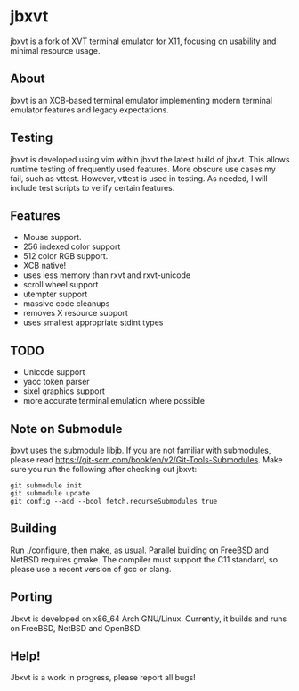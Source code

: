 # jbxvt
jbxvt is a fork of XVT terminal emulator for X11,
      focusing on usability and minimal resource usage.  

## About
jbxvt is an XCB-based terminal emulator implementing modern
terminal emulator features and legacy expectations.

## Testing
jbxvt is developed using vim within jbxvt the latest build of jbxvt.
This allows runtime testing of frequently used features.  More obscure
use cases my fail, such as vttest.  However, vttest is used in testing.
As needed, I will include test scripts to verify certain features.

## Features
* Mouse support.
* 256 indexed color support
* 512 color RGB support.  
* XCB native!
* uses less memory than rxvt and rxvt-unicode
* scroll wheel support
* utempter support
* massive code cleanups
* removes X resource support
* uses smallest appropriate stdint types

## TODO
* Unicode support
* yacc token parser
* sixel graphics support
* more accurate terminal emulation where possible

## Note on Submodule
jbxvt uses the submodule libjb.  If you are not familiar with submodules,
please read https://git-scm.com/book/en/v2/Git-Tools-Submodules.
Make sure you run the following after checking out jbxvt:

	git submodule init
	git submodule update
	git config --add --bool fetch.recurseSubmodules true

## Building
Run ./configure, then make, as usual.  Parallel building on FreeBSD
and NetBSD requires gmake.  The compiler must support the C11 standard,
so please use a recent version of gcc or clang.  

## Porting
Jbxvt is developed on x86\_64 Arch GNU/Linux.  Currently, it builds and
runs on FreeBSD, NetBSD and OpenBSD.

## Help!
Jbxvt is a work in progress, please report all bugs!

